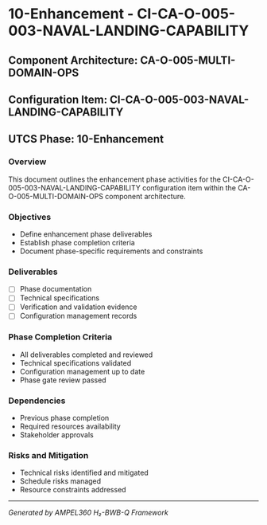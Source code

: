 # 10-Enhancement - CI-CA-O-005-003-NAVAL-LANDING-CAPABILITY

## Component Architecture: CA-O-005-MULTI-DOMAIN-OPS
## Configuration Item: CI-CA-O-005-003-NAVAL-LANDING-CAPABILITY
## UTCS Phase: 10-Enhancement

### Overview
This document outlines the enhancement phase activities for the CI-CA-O-005-003-NAVAL-LANDING-CAPABILITY configuration item within the CA-O-005-MULTI-DOMAIN-OPS component architecture.

### Objectives
- Define enhancement phase deliverables
- Establish phase completion criteria
- Document phase-specific requirements and constraints

### Deliverables
- [ ] Phase documentation
- [ ] Technical specifications
- [ ] Verification and validation evidence
- [ ] Configuration management records

### Phase Completion Criteria
- All deliverables completed and reviewed
- Technical specifications validated
- Configuration management up to date
- Phase gate review passed

### Dependencies
- Previous phase completion
- Required resources availability
- Stakeholder approvals

### Risks and Mitigation
- Technical risks identified and mitigated
- Schedule risks managed
- Resource constraints addressed

---
*Generated by AMPEL360 H₂-BWB-Q Framework*
